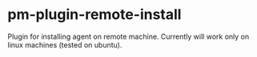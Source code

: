 # pm-plugin-remote-install
Plugin for installing agent on remote machine.
Currently will work only on linux machines (tested on ubuntu).

